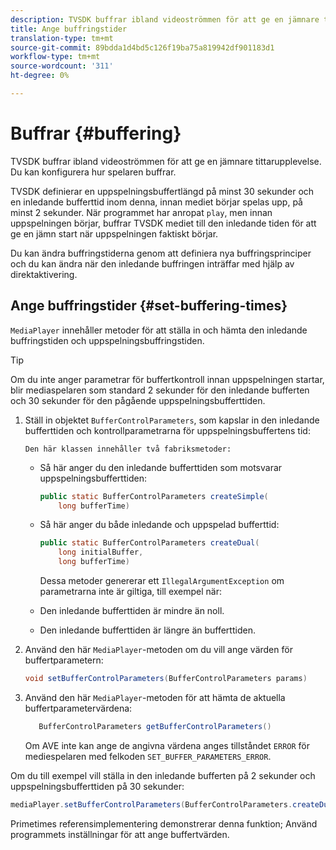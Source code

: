 ```yaml
---
description: TVSDK buffrar ibland videoströmmen för att ge en jämnare tittarupplevelse. Du kan konfigurera hur spelaren buffrar.
title: Ange buffringstider
translation-type: tm+mt
source-git-commit: 89bdda1d4bd5c126f19ba75a819942df901183d1
workflow-type: tm+mt
source-wordcount: '311'
ht-degree: 0%

---
```



# Buffrar {#buffering}

TVSDK buffrar ibland videoströmmen för att ge en jämnare tittarupplevelse. Du kan konfigurera hur spelaren buffrar.

TVSDK definierar en uppspelningsbuffertlängd på minst 30 sekunder och en inledande bufferttid inom denna, innan mediet börjar spelas upp, på minst 2 sekunder. När programmet har anropat `play`, men innan uppspelningen börjar, buffrar TVSDK mediet till den inledande tiden för att ge en jämn start när uppspelningen faktiskt börjar.

Du kan ändra buffringstiderna genom att definiera nya buffringsprinciper och du kan ändra när den inledande buffringen inträffar med hjälp av direktaktivering.

## Ange buffringstider {#set-buffering-times}

`MediaPlayer` innehåller metoder för att ställa in och hämta den inledande buffringstiden och uppspelningsbuffringstiden.

>[!TIP]
>
>Om du inte anger parametrar för buffertkontroll innan uppspelningen startar, blir mediaspelaren som standard 2 sekunder för den inledande bufferten och 30 sekunder för den pågående uppspelningsbufferttiden.

1. Ställ in objektet `BufferControlParameters`, som kapslar in den inledande bufferttiden och kontrollparametrarna för uppspelningsbuffertens tid:

       Den här klassen innehåller två fabriksmetoder:
   
   * Så här anger du den inledande bufferttiden som motsvarar uppspelningsbufferttiden:

      ```java
      public static BufferControlParameters createSimple( 
          long bufferTime)
      ```

   * Så här anger du både inledande och uppspelad bufferttid:

      ```java
      public static BufferControlParameters createDual( 
          long initialBuffer,   
          long bufferTime)
      ```

      Dessa metoder genererar ett `IllegalArgumentException` om parametrarna inte är giltiga, till exempel när:

   * Den inledande bufferttiden är mindre än noll.
   * Den inledande bufferttiden är längre än bufferttiden.

1. Använd den här `MediaPlayer`-metoden om du vill ange värden för buffertparametern:

   ```java
   void setBufferControlParameters(BufferControlParameters params)
   ```

1. Använd den här `MediaPlayer`-metoden för att hämta de aktuella buffertparametervärdena:

   ```java
      BufferControlParameters getBufferControlParameters()  
   ```

   Om AVE inte kan ange de angivna värdena anges tillståndet `ERROR` för mediespelaren med felkoden `SET_BUFFER_PARAMETERS_ERROR`.

<!--<a id="example_B5C5004188574D8D8AB8525742767280"></a>-->

Om du till exempel vill ställa in den inledande bufferten på 2 sekunder och uppspelningsbufferttiden på 30 sekunder:

```java
mediaPlayer.setBufferControlParameters(BufferControlParameters.createDual(2000, 30000));
```

Primetimes referensimplementering demonstrerar denna funktion; Använd programmets inställningar för att ange buffertvärden.